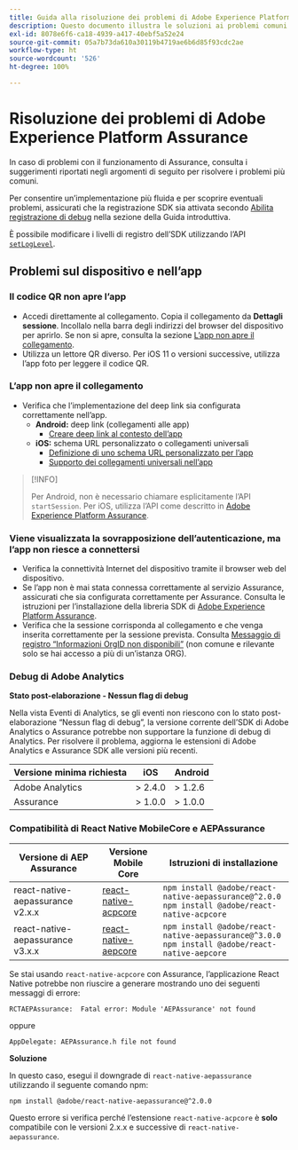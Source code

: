 ```yaml
---
title: Guida alla risoluzione dei problemi di Adobe Experience Platform Assurance
description: Questo documento illustra le soluzioni ai problemi comuni che si verificano quando si utilizza Adobe Experience Platform Assurance.
exl-id: 8078e6f6-ca18-4939-a417-40ebf5a52e24
source-git-commit: 05a7b73da610a30119b4719ae6b6d85f93cdc2ae
workflow-type: ht
source-wordcount: '526'
ht-degree: 100%

---
```


# Risoluzione dei problemi di Adobe Experience Platform Assurance

In caso di problemi con il funzionamento di Assurance, consulta i suggerimenti riportati negli argomenti di seguito per risolvere i problemi più comuni.

Per consentire un’implementazione più fluida e per scoprire eventuali problemi, assicurati che la registrazione SDK sia attivata secondo [Abilita registrazione di debug](https://developer.adobe.com/client-sdks/documentation/getting-started/enable-debug-logging/) nella sezione della Guida introduttiva.

È possibile modificare i livelli di registro dell’SDK utilizzando l’API [`setLogLevel`](https://developer.adobe.com/client-sdks/documentation/mobile-core/api-reference/#setloglevel).

## Problemi sul dispositivo e nell’app

### Il codice QR non apre l’app

* Accedi direttamente al collegamento. Copia il collegamento da **Dettagli sessione**. Incollalo nella barra degli indirizzi del browser del dispositivo per aprirlo. Se non si apre, consulta la sezione [L’app non apre il collegamento](#app-does-not-open-link).
* Utilizza un lettore QR diverso. Per iOS 11 o versioni successive, utilizza l’app foto per leggere il codice QR.

### L’app non apre il collegamento

* Verifica che l’implementazione del deep link sia configurata correttamente nell’app.
   * **Android:** deep link (collegamenti alle app)
      * [Creare deep link al contesto dell’app](https://developer.android.com/training/app-links/deep-linking)
   * **iOS:** schema URL personalizzato o collegamenti universali
      * [Definizione di uno schema URL personalizzato per l’app](https://developer.apple.com/documentation/uikit/inter-process_communication/allowing_apps_and_websites_to_link_to_your_content/defining_a_custom_url_scheme_for_your_app)
      * [Supporto dei collegamenti universali nell’app](https://developer.apple.com/documentation/uikit/inter-process_communication/allowing_apps_and_websites_to_link_to_your_content/supporting_universal_links_in_your_app)

>[!INFO]
>
>Per Android, non è necessario chiamare esplicitamente l’API `startSession`. Per iOS, utilizza l’API come descritto in [Adobe Experience Platform Assurance](https://developer.adobe.com/client-sdks/documentation/platform-assurance-sdk/#register-aepassurance-with-mobile-core).

### Viene visualizzata la sovrapposizione dell’autenticazione, ma l’app non riesce a connettersi

* Verifica la connettività Internet del dispositivo tramite il browser web del dispositivo.
* Se l’app non è mai stata connessa correttamente al servizio Assurance, assicurati che sia configurata correttamente per Assurance. Consulta le istruzioni per l’installazione della libreria SDK di [Adobe Experience Platform Assurance](./tutorials/implement-assurance.md).
* Verifica che la sessione corrisponda al collegamento e che venga inserita correttamente per la sessione prevista. Consulta [Messaggio di registro “Informazioni OrgID non disponibili”](https://developer.adobe.com/client-sdks/documentation/platform-assurance-sdk/common-issues/#orgid-information-is-not-available) (non comune e rilevante solo se hai accesso a più di un’istanza ORG).

### Debug di Adobe Analytics

**Stato post-elaborazione - Nessun flag di debug**

Nella vista Eventi di Analytics, se gli eventi non riescono con lo stato post-elaborazione “Nessun flag di debug”, la versione corrente dell’SDK di Adobe Analytics o Assurance potrebbe non supportare la funzione di debug di Analytics.
Per risolvere il problema, aggiorna le estensioni di Adobe Analytics e Assurance SDK alle versioni più recenti.

| Versione minima richiesta | iOS | Android |
| --------------------------- | --- | ------- |
| Adobe Analytics | > 2.4.0 | > 1.2.6 |
| Assurance | > 1.0.0 | > 1.0.0 |

### Compatibilità di React Native MobileCore e AEPAssurance

| Versione di AEP Assurance | Versione Mobile Core | Istruzioni di installazione |
| --------------------- | ------------------- | ------------------- |
| react-native-aepassurance v2.x.x | [react-native-acpcore](https://www.npmjs.com/package/@adobe/react-native-acpcore) | `npm install @adobe/react-native-aepassurance@^2.0.0` <br/>`npm install @adobe/react-native-acpcore` |
| react-native-aepassurance v3.x.x | [react-native-aepcore](https://www.npmjs.com/package/@adobe/react-native-aepcore) | `npm install @adobe/react-native-aepassurance@^3.0.0` <br/>`npm install @adobe/react-native-aepcore` |

Se stai usando `react-native-acpcore` con Assurance, l’applicazione React Native potrebbe non riuscire a generare mostrando uno dei seguenti messaggi di errore:

```
RCTAEPAssurance:  Fatal error: Module 'AEPAssurance' not found
```

oppure

```
AppDelegate: AEPAssurance.h file not found
```

**Soluzione**

In questo caso, esegui il downgrade di `react-native-aepassurance` utilizzando il seguente comando npm:

```shell
npm install @adobe/react-native-aepassurance@^2.0.0
```

Questo errore si verifica perché l’estensione `react-native-acpcore` è **solo** compatibile con le versioni 2.x.x e successive di `react-native-aepassurance`.
